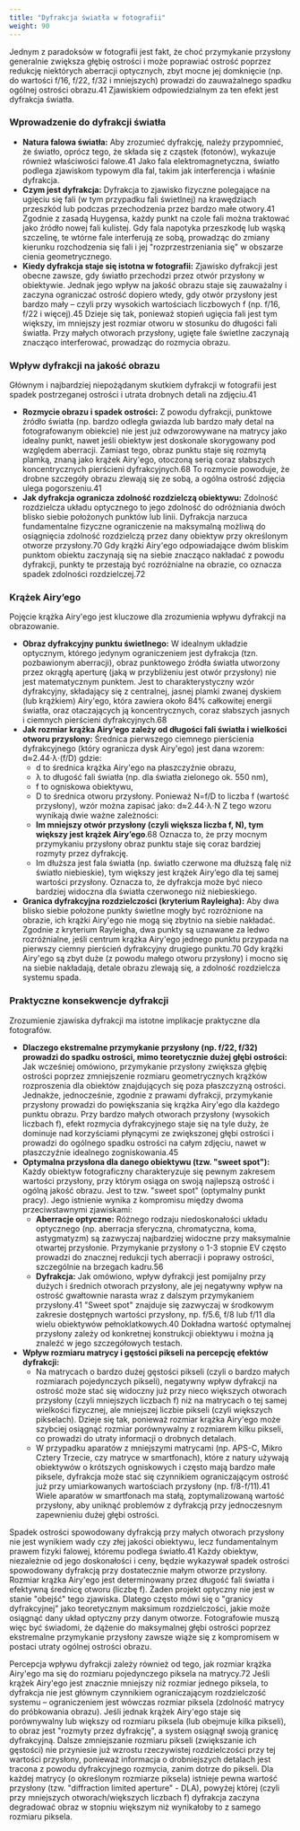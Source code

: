 ```yaml
---
title: "Dyfrakcja światła w fotografii"
weight: 90
---
```



Jednym z paradoksów w fotografii jest fakt, że choć przymykanie przysłony generalnie zwiększa głębię ostrości i może poprawiać ostrość poprzez redukcję niektórych aberracji optycznych, zbyt mocne jej domknięcie (np. do wartości f/16, f/22, f/32 i mniejszych) prowadzi do zauważalnego spadku ogólnej ostrości obrazu.41 Zjawiskiem odpowiedzialnym za ten efekt jest dyfrakcja światła.

### **Wprowadzenie do dyfrakcji światła**

* **Natura falowa światła:** Aby zrozumieć dyfrakcję, należy przypomnieć, że światło, oprócz tego, że składa się z cząstek (fotonów), wykazuje również właściwości falowe.41 Jako fala elektromagnetyczna, światło podlega zjawiskom typowym dla fal, takim jak interferencja i właśnie dyfrakcja.  
* **Czym jest dyfrakcja:** Dyfrakcja to zjawisko fizyczne polegające na ugięciu się fali (w tym przypadku fali świetlnej) na krawędziach przeszkód lub podczas przechodzenia przez bardzo małe otwory.41 Zgodnie z zasadą Huygensa, każdy punkt na czole fali można traktować jako źródło nowej fali kulistej. Gdy fala napotyka przeszkodę lub wąską szczelinę, te wtórne fale interferują ze sobą, prowadząc do zmiany kierunku rozchodzenia się fali i jej "rozprzestrzeniania się" w obszarze cienia geometrycznego.  
* **Kiedy dyfrakcja staje się istotna w fotografii:** Zjawisko dyfrakcji jest obecne zawsze, gdy światło przechodzi przez otwór przysłony w obiektywie. Jednak jego wpływ na jakość obrazu staje się zauważalny i zaczyna ograniczać ostrość dopiero wtedy, gdy otwór przysłony jest bardzo mały – czyli przy wysokich wartościach liczbowych f (np. f/16, f/22 i więcej).45 Dzieje się tak, ponieważ stopień ugięcia fali jest tym większy, im mniejszy jest rozmiar otworu w stosunku do długości fali światła. Przy małych otworach przysłony, ugięte fale świetlne zaczynają znacząco interferować, prowadząc do rozmycia obrazu.

### **Wpływ dyfrakcji na jakość obrazu**

Głównym i najbardziej niepożądanym skutkiem dyfrakcji w fotografii jest spadek postrzeganej ostrości i utrata drobnych detali na zdjęciu.41

* **Rozmycie obrazu i spadek ostrości:** Z powodu dyfrakcji, punktowe źródło światła (np. bardzo odległa gwiazda lub bardzo mały detal na fotografowanym obiekcie) nie jest już odwzorowywane na matrycy jako idealny punkt, nawet jeśli obiektyw jest doskonale skorygowany pod względem aberracji. Zamiast tego, obraz punktu staje się rozmytą plamką, znaną jako krążek Airy'ego, otoczoną serią coraz słabszych koncentrycznych pierścieni dyfrakcyjnych.68 To rozmycie powoduje, że drobne szczegóły obrazu zlewają się ze sobą, a ogólna ostrość zdjęcia ulega pogorszeniu.41  
* **Jak dyfrakcja ogranicza zdolność rozdzielczą obiektywu:** Zdolność rozdzielcza układu optycznego to jego zdolność do odróżniania dwóch blisko siebie położonych punktów lub linii. Dyfrakcja narzuca fundamentalne fizyczne ograniczenie na maksymalną możliwą do osiągnięcia zdolność rozdzielczą przez dany obiektyw przy określonym otworze przysłony.70 Gdy krążki Airy'ego odpowiadające dwóm bliskim punktom obiektu zaczynają się na siebie znacząco nakładać z powodu dyfrakcji, punkty te przestają być rozróżnialne na obrazie, co oznacza spadek zdolności rozdzielczej.72

### **Krążek Airy’ego**

Pojęcie krążka Airy'ego jest kluczowe dla zrozumienia wpływu dyfrakcji na obrazowanie.

* **Obraz dyfrakcyjny punktu świetlnego:** W idealnym układzie optycznym, którego jedynym ograniczeniem jest dyfrakcja (tzn. pozbawionym aberracji), obraz punktowego źródła światła utworzony przez okrągłą aperturę (jaką w przybliżeniu jest otwór przysłony) nie jest matematycznym punktem. Jest to charakterystyczny wzór dyfrakcyjny, składający się z centralnej, jasnej plamki zwanej dyskiem (lub krążkiem) Airy'ego, która zawiera około 84% całkowitej energii światła, oraz otaczających ją koncentrycznych, coraz słabszych jasnych i ciemnych pierścieni dyfrakcyjnych.68  
* **Jak rozmiar krążka Airy’ego zależy od długości fali światła i wielkości otworu przysłony:** Średnica pierwszego ciemnego pierścienia dyfrakcyjnego (który ogranicza dysk Airy'ego) jest dana wzorem: d≈2.44⋅λ⋅(f/D) gdzie:  
  * d to średnica krążka Airy'ego na płaszczyźnie obrazu,  
  * λ to długość fali światła (np. dla światła zielonego ok. 550 nm),  
  * f to ogniskowa obiektywu,  
  * D to średnica otworu przysłony. Ponieważ N=f/D to liczba f (wartość przysłony), wzór można zapisać jako: d≈2.44⋅λ⋅N Z tego wzoru wynikają dwie ważne zależności:  
  * **Im mniejszy otwór przysłony (czyli większa liczba f, N), tym większy jest krążek Airy’ego**.68 Oznacza to, że przy mocnym przymykaniu przysłony obraz punktu staje się coraz bardziej rozmyty przez dyfrakcję.  
  * Im dłuższa jest fala światła (np. światło czerwone ma dłuższą falę niż światło niebieskie), tym większy jest krążek Airy’ego dla tej samej wartości przysłony. Oznacza to, że dyfrakcja może być nieco bardziej widoczna dla światła czerwonego niż niebieskiego.  
* **Granica dyfrakcyjna rozdzielczości (kryterium Rayleigha):** Aby dwa blisko siebie położone punkty świetlne mogły być rozróżnione na obrazie, ich krążki Airy'ego nie mogą się zbytnio na siebie nakładać. Zgodnie z kryterium Rayleigha, dwa punkty są uznawane za ledwo rozróżnialne, jeśli centrum krążka Airy'ego jednego punktu przypada na pierwszy ciemny pierścień dyfrakcyjny drugiego punktu.70 Gdy krążki Airy'ego są zbyt duże (z powodu małego otworu przysłony) i mocno się na siebie nakładają, detale obrazu zlewają się, a zdolność rozdzielcza systemu spada.

### **Praktyczne konsekwencje dyfrakcji**

Zrozumienie zjawiska dyfrakcji ma istotne implikacje praktyczne dla fotografów.

* **Dlaczego ekstremalne przymykanie przysłony (np. f/22, f/32) prowadzi do spadku ostrości, mimo teoretycznie dużej głębi ostrości:** Jak wcześniej omówiono, przymykanie przysłony zwiększa głębię ostrości poprzez zmniejszenie rozmiaru geometrycznych krążków rozproszenia dla obiektów znajdujących się poza płaszczyzną ostrości. Jednakże, jednocześnie, zgodnie z prawami dyfrakcji, przymykanie przysłony prowadzi do powiększania się krążka Airy'ego dla każdego punktu obrazu. Przy bardzo małych otworach przysłony (wysokich liczbach f), efekt rozmycia dyfrakcyjnego staje się na tyle duży, że dominuje nad korzyściami płynącymi ze zwiększonej głębi ostrości i prowadzi do ogólnego spadku ostrości na całym zdjęciu, nawet w płaszczyźnie idealnego zogniskowania.45  
* **Optymalna przysłona dla danego obiektywu (tzw. "sweet spot"):** Każdy obiektyw fotograficzny charakteryzuje się pewnym zakresem wartości przysłony, przy którym osiąga on swoją najlepszą ostrość i ogólną jakość obrazu. Jest to tzw. "sweet spot" (optymalny punkt pracy). Jego istnienie wynika z kompromisu między dwoma przeciwstawnymi zjawiskami:  
  * **Aberracje optyczne:** Różnego rodzaju niedoskonałości układu optycznego (np. aberracja sferyczna, chromatyczna, koma, astygmatyzm) są zazwyczaj najbardziej widoczne przy maksymalnie otwartej przysłonie. Przymykanie przysłony o 1-3 stopnie EV często prowadzi do znacznej redukcji tych aberracji i poprawy ostrości, szczególnie na brzegach kadru.56  
  * **Dyfrakcja:** Jak omówiono, wpływ dyfrakcji jest pomijalny przy dużych i średnich otworach przysłony, ale jej negatywny wpływ na ostrość gwałtownie narasta wraz z dalszym przymykaniem przysłony.41 "Sweet spot" znajduje się zazwyczaj w środkowym zakresie dostępnych wartości przysłony, np. f/5.6, f/8 lub f/11 dla wielu obiektywów pełnoklatkowych.40 Dokładna wartość optymalnej przysłony zależy od konkretnej konstrukcji obiektywu i można ją znaleźć w jego szczegółowych testach.  
* **Wpływ rozmiaru matrycy i gęstości pikseli na percepcję efektów dyfrakcji:**  
  * Na matrycach o bardzo dużej gęstości pikseli (czyli o bardzo małych rozmiarach pojedynczych pikseli), negatywny wpływ dyfrakcji na ostrość może stać się widoczny już przy nieco większych otworach przysłony (czyli mniejszych liczbach f) niż na matrycach o tej samej wielkości fizycznej, ale mniejszej liczbie pikseli (czyli większych pikselach). Dzieje się tak, ponieważ rozmiar krążka Airy'ego może szybciej osiągnąć rozmiar porównywalny z rozmiarem kilku pikseli, co prowadzi do utraty informacji o drobnych detalach.  
  * W przypadku aparatów z mniejszymi matrycami (np. APS-C, Mikro Cztery Trzecie, czy matryce w smartfonach), które z natury używają obiektywów o krótszych ogniskowych i często mają bardzo małe piksele, dyfrakcja może stać się czynnikiem ograniczającym ostrość już przy umiarkowanych wartościach przysłony (np. f/8-f/11).41 Wiele aparatów w smartfonach ma stałą, zoptymalizowaną wartość przysłony, aby uniknąć problemów z dyfrakcją przy jednoczesnym zapewnieniu dużej głębi ostrości.

Spadek ostrości spowodowany dyfrakcją przy małych otworach przysłony nie jest wynikiem wady czy złej jakości obiektywu, lecz fundamentalnym prawem fizyki falowej, któremu podlega światło.41 Każdy obiektyw, niezależnie od jego doskonałości i ceny, będzie wykazywał spadek ostrości spowodowany dyfrakcją przy dostatecznie małym otworze przysłony. Rozmiar krążka Airy'ego jest determinowany przez długość fali światła i efektywną średnicę otworu (liczbę f). Żaden projekt optyczny nie jest w stanie "obejść" tego zjawiska. Dlatego często mówi się o "granicy dyfrakcyjnej" jako teoretycznym maksimum rozdzielczości, jakie może osiągnąć dany układ optyczny przy danym otworze. Fotografowie muszą więc być świadomi, że dążenie do maksymalnej głębi ostrości poprzez ekstremalne przymykanie przysłony zawsze wiąże się z kompromisem w postaci utraty ogólnej ostrości obrazu.

Percepcja wpływu dyfrakcji zależy również od tego, jak rozmiar krążka Airy'ego ma się do rozmiaru pojedynczego piksela na matrycy.72 Jeśli krążek Airy'ego jest znacznie mniejszy niż rozmiar jednego piksela, to dyfrakcja nie jest głównym czynnikiem ograniczającym rozdzielczość systemu – ograniczeniem jest wówczas rozmiar piksela (zdolność matrycy do próbkowania obrazu). Jeśli jednak krążek Airy'ego staje się porównywalny lub większy od rozmiaru piksela (lub obejmuje kilka pikseli), to obraz jest "rozmyty przez dyfrakcję", a system osiągnął swoją granicę dyfrakcyjną. Dalsze zmniejszanie rozmiaru pikseli (zwiększanie ich gęstości) nie przyniesie już wzrostu rzeczywistej rozdzielczości przy tej wartości przysłony, ponieważ informacja o drobniejszych detalach jest tracona z powodu dyfrakcyjnego rozmycia, zanim dotrze do pikseli. Dla każdej matrycy (o określonym rozmiarze piksela) istnieje pewna wartość przysłony (tzw. "diffraction limited aperture" \- DLA), powyżej której (czyli przy mniejszych otworach/większych liczbach f) dyfrakcja zaczyna degradować obraz w stopniu większym niż wynikałoby to z samego rozmiaru piksela.

